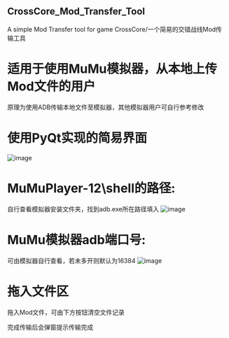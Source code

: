 ## CrossCore_Mod_Transfer_Tool
A simple Mod Transfer tool for game CrossCore/一个简易的交错战线Mod传输工具

# 适用于使用MuMu模拟器，从本地上传Mod文件的用户
原理为使用ADB传输本地文件至模拟器，其他模拟器用户可自行参考修改

# 使用PyQt实现的简易界面
![image](https://github.com/m1sift111/CrossCore_Mod_Transfer_Tool/assets/122286098/97dcae17-be00-4d27-a8f9-76ca9c647d64)
# MuMuPlayer-12\shell的路径:
自行查看模拟器安装文件夹，找到adb.exe所在路径填入
![image](https://github.com/m1sift111/CrossCore_Mod_Transfer_Tool/assets/122286098/7b13a83c-3b94-436a-acc7-bbf3a644dfc6)

# MuMu模拟器adb端口号:
可由模拟器自行查看，若未多开则默认为16384
![image](https://github.com/m1sift111/CrossCore_Mod_Transfer_Tool/assets/122286098/620f3a13-064d-4265-a431-cf58772d0ed4)

# 拖入文件区
拖入Mod文件，可由下方按钮清空文件记录

完成传输后会弹窗提示传输完成
